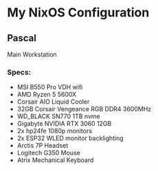 # My NixOS Configuration

## Pascal

Main Workstation

### Specs:

- MSI B550 Pro VDH wifi
- AMD Ryzen 5 5600X
- Corsair AIO Liquid Cooler
- 32GB Corsair Vengeance RGB DDR4 3600MHz
- WD_BLACK SN770 1TB nvme
- Gigabyte NVIDIA RTX 3060 12GB
- 2x hp24fe 1080p monitors
- 2x ESP32 WLED monitor backlighting
- Arctis 7P Headset
- Logitech G350 Mouse
- Atrix Mechanical Keyboard